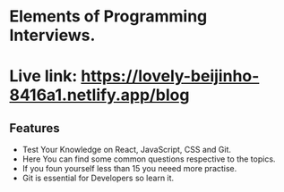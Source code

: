 # Elements of Programming Interviews.

# Live link: https://lovely-beijinho-8416a1.netlify.app/blog

## Features

- Test Your Knowledge on React, JavaScript, CSS and Git.
- Here You can find some common questions respective to the topics.
- If you foun yourself less than 15 you neeed more practise.
- Git is essential for Developers so learn it.
 
